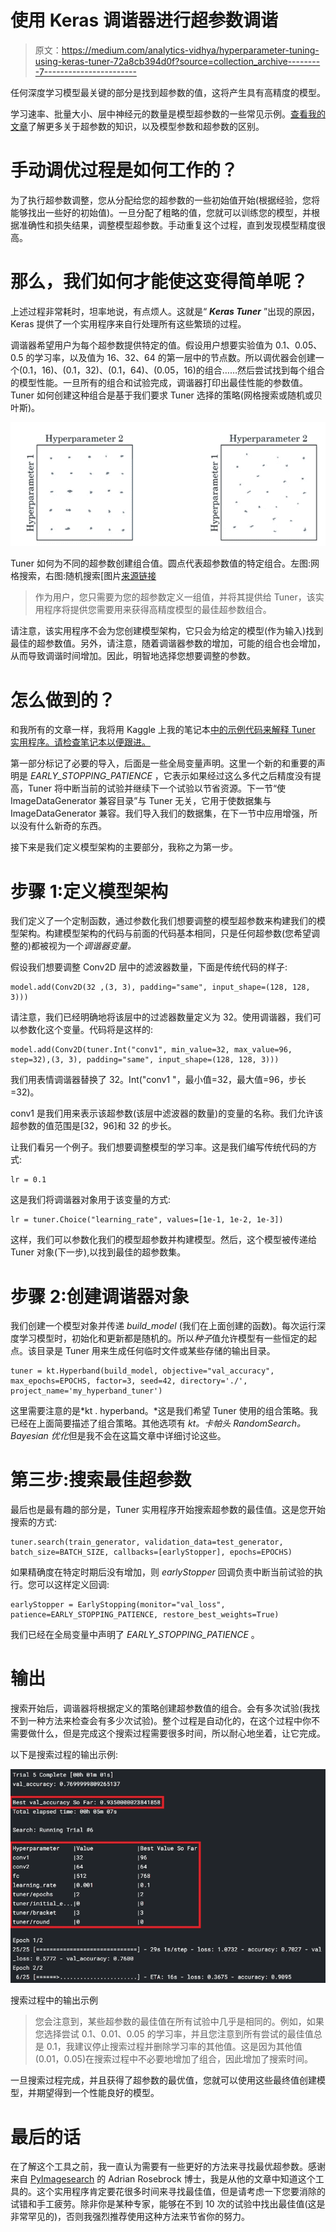 # 使用 Keras 调谐器进行超参数调谐

> 原文：<https://medium.com/analytics-vidhya/hyperparameter-tuning-using-keras-tuner-72a8cb394d0f?source=collection_archive---------7----------------------->

任何深度学习模型最关键的部分是找到超参数的值，这将产生具有高精度的模型。

学习速率、批量大小、层中神经元的数量是模型超参数的一些常见示例。[查看我的文章](/analytics-vidhya/deep-learning-the-summarized-way-part-1-23e2eee01ddd)了解更多关于超参数的知识，以及模型参数和超参数的区别。

# 手动调优过程是如何工作的？

为了执行超参数调整，您从分配给您的超参数的一些初始值开始(根据经验，您将能够找出一些好的初始值)。一旦分配了粗略的值，您就可以训练您的模型，并根据准确性和损失结果，调整模型超参数。手动重复这个过程，直到发现模型精度很高。

# 那么，我们如何才能使这变得简单呢？

上述过程非常耗时，坦率地说，有点烦人。这就是“ ***Keras Tuner*** ”出现的原因，Keras 提供了一个实用程序来自行处理所有这些繁琐的过程。

调谐器希望用户为每个超参数提供特定的值。假设用户想要实验值为 0.1、0.05、0.5 的学习率，以及值为 16、32、64 的第一层中的节点数。所以调优器会创建一个(0.1，16)、(0.1，32)、(0.1，64)、(0.05，16)的组合……然后尝试找到每个组合的模型性能。一旦所有的组合和试验完成，调谐器打印出最佳性能的参数值。Tuner 如何创建这种组合是基于我们要求 Tuner 选择的策略(网格搜索或随机或贝叶斯)。

![](img/7a7918f7434aabf2d6256095ec0edaf3.png)

Tuner 如何为不同的超参数创建组合值。圆点代表超参数值的特定组合。左图:网格搜索，右图:随机搜索[图片[来源链接](https://fiennyangeln.github.io/papers/docs/hyperparameter-tuning/)

> 作为用户，您只需要为您的超参数定义一组值，并将其提供给 Tuner，该实用程序将提供您需要用来获得高精度模型的最佳超参数组合。

请注意，该实用程序不会为您创建模型架构，它只会为给定的模型(作为输入)找到最佳的超参数值。另外，请注意，随着调谐器参数的增加，可能的组合也会增加，从而导致调谐时间增加。因此，明智地选择您想要调整的参数。

# 怎么做到的？

和我所有的文章一样，我将用 Kaggle 上我的笔记本[中的示例代码来解释 Tuner 实用程序。请检查笔记本以便跟进。](https://www.kaggle.com/pdhruv93/fire-detector)

第一部分标记了必要的导入，后面是一些全局变量声明。这里一个新的和重要的声明是 *EARLY_STOPPING_PATIENCE* ，它表示如果经过这么多代之后精度没有提高，Tuner 将中断当前的试验并继续下一个试验以节省资源。下一节“使 ImageDataGenerator 兼容目录”与 Tuner 无关，它用于使数据集与 ImageDataGenerator 兼容。我们导入我们的数据集，在下一节中应用增强，所以没有什么新奇的东西。

接下来是我们定义模型架构的主要部分，我称之为第一步。

# 步骤 1:定义模型架构

我们定义了一个定制函数，通过参数化我们想要调整的模型超参数来构建我们的模型架构。构建模型架构的代码与前面的代码基本相同，只是任何超参数(您希望调整的)都被视为一个*调谐器变量。*

假设我们想要调整 Conv2D 层中的滤波器数量，下面是传统代码的样子:

```
model.add(Conv2D(32 ,(3, 3), padding="same", input_shape=(128, 128, 3)))
```

请注意，我们已经明确地将该层中的过滤器数量定义为 32。使用调谐器，我们可以参数化这个变量。代码将是这样的:

```
model.add(Conv2D(tuner.Int("conv1", min_value=32, max_value=96, step=32),(3, 3), padding="same", input_shape=(128, 128, 3)))
```

我们用表情调谐器替换了 32。Int("conv1 "，最小值=32，最大值=96，步长=32)。

conv1 是我们用来表示该超参数(该层中滤波器的数量)的变量的名称。我们允许该超参数的值范围是[32，96]和 32 的步长。

让我们看另一个例子。我们想要调整模型的学习率。这是我们编写传统代码的方式:

```
lr = 0.1
```

这是我们将调谐器对象用于该变量的方式:

```
lr = tuner.Choice("learning_rate", values=[1e-1, 1e-2, 1e-3])
```

这样，我们可以参数化我们的模型超参数并构建模型。然后，这个模型被传递给 Tuner 对象(下一步),以找到最佳的超参数集。

# 步骤 2:创建调谐器对象

我们创建一个模型对象并传递 *build_model* (我们在上面创建的函数)。每次运行深度学习模型时，初始化和更新都是随机的。所以*种子*值允许模型有一些恒定的起点。该目录是 Tuner 用来生成任何临时文件或某些存储的输出目录。

```
tuner = kt.Hyperband(build_model, objective="val_accuracy", max_epochs=EPOCHS, factor=3, seed=42, directory='./', project_name='my_hyperband_tuner')
```

这里需要注意的是*kt . hyperband。*这是我们希望 Tuner 使用的组合策略。我已经在上面简要描述了组合策略。其他选项有 *kt。卡帕头 RandomSearch。Bayesian 优化*但是我不会在这篇文章中详细讨论这些。

# 第三步:搜索最佳超参数

最后也是最有趣的部分是，Tuner 实用程序开始搜索超参数的最佳值。这是您开始搜索的方式:

```
tuner.search(train_generator, validation_data=test_generator, batch_size=BATCH_SIZE, callbacks=[earlyStopper], epochs=EPOCHS)
```

如果精确度在特定时期后没有增加，则 *earlyStopper* 回调负责中断当前试验的执行。您可以这样定义回调:

```
earlyStopper = EarlyStopping(monitor="val_loss", patience=EARLY_STOPPING_PATIENCE, restore_best_weights=True)
```

我们已经在全局变量中声明了 *EARLY_STOPPING_PATIENCE* 。

# 输出

搜索开始后，调谐器将根据定义的策略创建超参数值的组合。会有多次试验(我找不到一种方法来检查会有多少次试验)。整个过程是自动化的，在这个过程中你不需要做什么，但是完成这个搜索过程需要很多时间，所以耐心地坐着，让它完成。

以下是搜索过程的输出示例:

![](img/72668aceaf16fa5a4a45586fadb48c8e.png)

搜索过程中的输出示例

> 您会注意到，某些超参数的最佳值在所有试验中几乎是相同的。例如，如果您选择尝试 0.1、0.01、0.05 的学习率，并且您注意到所有尝试的最佳值总是 0.1，我建议停止搜索过程并删除学习率的其他值。这是因为其他值(0.01，0.05)在搜索过程中不必要地增加了组合，因此增加了搜索时间。

一旦搜索过程完成，并且获得了超参数的最优值，您就可以使用这些最终值创建模型，并期望得到一个性能良好的模型。

# 最后的话

在了解这个工具之前，我一直认为需要有一些更好的方法来寻找最优超参数。感谢来自 [PyImagesearch](https://www.pyimagesearch.com/) 的 Adrian Rosebrock 博士，我是从他的文章中知道这个工具的。这个实用程序肯定要花很多时间来寻找最佳值，但是请考虑一下您要消除的试错和手工疲劳。除非你是某种专家，能够在不到 10 次的试验中找出最佳值(这是非常罕见的)，否则我强烈推荐使用这种方法来节省你的努力。
